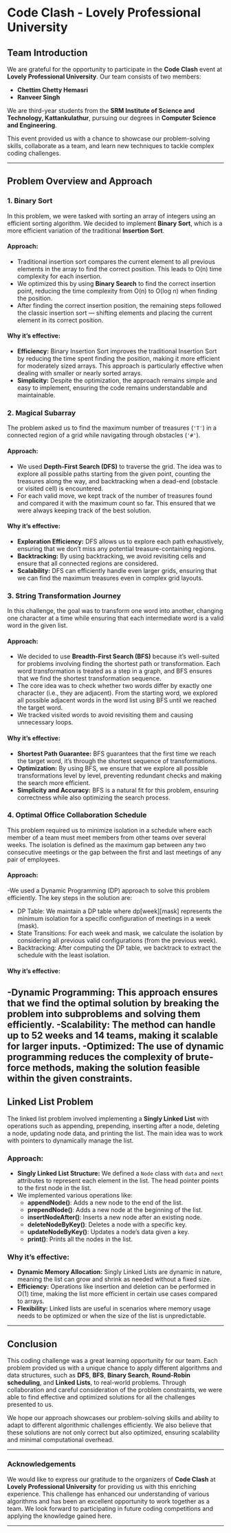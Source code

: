 

# **Code Clash - Lovely Professional University**
## **Team Introduction**

We are grateful for the opportunity to participate in the **Code Clash** event at **Lovely Professional University**. Our team consists of two members:

- **Chettim Chetty Hemasri**
- **Ranveer Singh**

We are third-year students from the **SRM Institute of Science and Technology, Kattankulathur**, pursuing our degrees in **Computer Science and Engineering**.

This event provided us with a chance to showcase our problem-solving skills, collaborate as a team, and learn new techniques to tackle complex coding challenges.

---

## **Problem Overview and Approach**

### **1. Binary Sort**
In this problem, we were tasked with sorting an array of integers using an efficient sorting algorithm. We decided to implement **Binary Sort**, which is a more efficient variation of the traditional **Insertion Sort**. 

#### **Approach:**
- Traditional insertion sort compares the current element to all previous elements in the array to find the correct position. This leads to O(n) time complexity for each insertion.
- We optimized this by using **Binary Search** to find the correct insertion point, reducing the time complexity from O(n) to O(log n) when finding the position.
- After finding the correct insertion position, the remaining steps followed the classic insertion sort — shifting elements and placing the current element in its correct position.

#### **Why it’s effective:**
- **Efficiency:** Binary Insertion Sort improves the traditional Insertion Sort by reducing the time spent finding the position, making it more efficient for moderately sized arrays. This approach is particularly effective when dealing with smaller or nearly sorted arrays.
- **Simplicity:** Despite the optimization, the approach remains simple and easy to implement, ensuring the code remains understandable and maintainable.

### **2. Magical Subarray**
The problem asked us to find the maximum number of treasures (`'T'`) in a connected region of a grid while navigating through obstacles (`'#'`).

#### **Approach:**
- We used **Depth-First Search (DFS)** to traverse the grid. The idea was to explore all possible paths starting from the given point, counting the treasures along the way, and backtracking when a dead-end (obstacle or visited cell) is encountered.
- For each valid move, we kept track of the number of treasures found and compared it with the maximum count so far. This ensured that we were always keeping track of the best solution.

#### **Why it’s effective:**
- **Exploration Efficiency:** DFS allows us to explore each path exhaustively, ensuring that we don’t miss any potential treasure-containing regions.
- **Backtracking:** By using backtracking, we avoid revisiting cells and ensure that all connected regions are considered.
- **Scalability:** DFS can efficiently handle even larger grids, ensuring that we can find the maximum treasures even in complex grid layouts.

### **3. String Transformation Journey**
In this challenge, the goal was to transform one word into another, changing one character at a time while ensuring that each intermediate word is a valid word in the given list.

#### **Approach:**
- We decided to use **Breadth-First Search (BFS)** because it’s well-suited for problems involving finding the shortest path or transformation. Each word transformation is treated as a step in a graph, and BFS ensures that we find the shortest transformation sequence.
- The core idea was to check whether two words differ by exactly one character (i.e., they are adjacent). From the starting word, we explored all possible adjacent words in the word list using BFS until we reached the target word.
- We tracked visited words to avoid revisiting them and causing unnecessary loops.

#### **Why it’s effective:**
- **Shortest Path Guarantee:** BFS guarantees that the first time we reach the target word, it’s through the shortest sequence of transformations.
- **Optimization:** By using BFS, we ensure that we explore all possible transformations level by level, preventing redundant checks and making the search more efficient.
- **Simplicity and Accuracy:** BFS is a natural fit for this problem, ensuring correctness while also optimizing the search process.

### **4. Optimal Office Collaboration Schedule**
This problem required us to minimize isolation in a schedule where each member of a team must meet members from other teams over several weeks. The isolation is defined as the maximum gap between any two consecutive meetings or the gap between the first and last meetings of any pair of employees.



#### **Approach:**
-We used a Dynamic Programming (DP) approach to solve this problem efficiently. The key steps in the solution are:

- DP Table: We maintain a DP table where dp[week][mask] represents the minimum isolation for a specific configuration of meetings in a week (mask).
- State Transitions: For each week and mask, we calculate the isolation by considering all previous valid configurations (from the previous week).
- Backtracking: After computing the DP table, we backtrack to extract the schedule with the least isolation.

#### **Why it’s effective:**
-**Dynamic Programming**: This approach ensures that we find the optimal solution by breaking the problem into subproblems and solving them efficiently.
-**Scalability**: The method can handle up to 52 weeks and 14 teams, making it scalable for larger inputs.
-**Optimized**: The use of dynamic programming reduces the complexity of brute-force methods, making the solution feasible within the given constraints.
---

## **Linked List Problem**

The linked list problem involved implementing a **Singly Linked List** with operations such as appending, prepending, inserting after a node, deleting a node, updating node data, and printing the list. The main idea was to work with pointers to dynamically manage the list.

### **Approach:**
- **Singly Linked List Structure:** We defined a `Node` class with `data` and `next` attributes to represent each element in the list. The head pointer points to the first node in the list.
- We implemented various operations like:
  - **appendNode()**: Adds a new node to the end of the list.
  - **prependNode()**: Adds a new node at the beginning of the list.
  - **insertNodeAfter()**: Inserts a new node after an existing node.
  - **deleteNodeByKey()**: Deletes a node with a specific key.
  - **updateNodeByKey()**: Updates a node’s data given a key.
  - **print()**: Prints all the nodes in the list.

### **Why it’s effective:**
- **Dynamic Memory Allocation:** Singly Linked Lists are dynamic in nature, meaning the list can grow and shrink as needed without a fixed size.
- **Efficiency:** Operations like insertion and deletion can be performed in O(1) time, making the list more efficient in certain use cases compared to arrays.
- **Flexibility:** Linked lists are useful in scenarios where memory usage needs to be optimized or when the size of the list is unpredictable.

---

## **Conclusion**
This coding challenge was a great learning opportunity for our team. Each problem provided us with a unique chance to apply different algorithms and data structures, such as **DFS**, **BFS**, **Binary Search**, **Round-Robin scheduling**, and **Linked Lists**, to real-world problems. Through collaboration and careful consideration of the problem constraints, we were able to find effective and optimized solutions for all the challenges presented to us.

We hope our approach showcases our problem-solving skills and ability to adapt to different algorithmic challenges efficiently. We also believe that these solutions are not only correct but also optimized, ensuring scalability and minimal computational overhead.

---

### **Acknowledgements**
We would like to express our gratitude to the organizers of **Code Clash** at **Lovely Professional University** for providing us with this enriching experience. This challenge has enhanced our understanding of various algorithms and has been an excellent opportunity to work together as a team. We look forward to participating in future coding competitions and applying the knowledge gained here.

---

